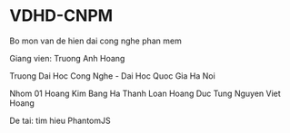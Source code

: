 VDHD-CNPM
=========


Bo mon van de hien dai cong nghe phan mem

Giang vien: Truong Anh Hoang

Truong Dai Hoc Cong Nghe - Dai Hoc Quoc Gia Ha Noi

Nhom 01
  Hoang Kim Bang
  Ha Thanh Loan
  Hoang Duc Tung
  Nguyen Viet Hoang
  
De tai: tim hieu PhantomJS
